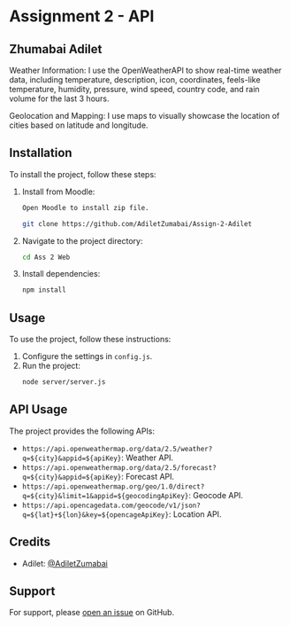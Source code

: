 # Assignment 2 - API 
## Zhumabai Adilet

Weather Information:
I use the OpenWeatherAPI to show real-time weather data, including temperature, description, icon,
coordinates, feels-like temperature, humidity, pressure, wind speed, country code, and rain volume
for the last 3 hours.

Geolocation and Mapping:
I use maps to visually showcase the location of cities based on latitude and longitude.


## Installation

To install the project, follow these steps:

1. Install from Moodle:
    ```bash
   Open Moodle to install zip file.
    ```
    ```bash
    git clone https://github.com/AdiletZumabai/Assign-2-Adilet
    ```
    


2. Navigate to the project directory:
    ```bash
    cd Ass 2 Web
    ```

3. Install dependencies:
    ```bash
    npm install
    ```

## Usage

To use the project, follow these instructions:

1. Configure the settings in `config.js`.
2. Run the project:
    ```bash
    node server/server.js
    ```

## API Usage

The project provides the following APIs:

- `https://api.openweathermap.org/data/2.5/weather?q=${city}&appid=${apiKey}`: Weather API.
- `https://api.openweathermap.org/data/2.5/forecast?q=${city}&appid=${apiKey}`: Forecast API.
- `https://api.openweathermap.org/geo/1.0/direct?q=${city}&limit=1&appid=${geocodingApiKey}`: Geocode API.
- `https://api.opencagedata.com/geocode/v1/json?q=${lat}+${lon}&key=${opencageApiKey}`: Location API.





## Credits

- Adilet: [@AdiletZumabai](https://github.com/AdiletZumabai)


## Support

For support, please [open an issue](https://github.com/yourusername/yourproject/issues) on GitHub.

